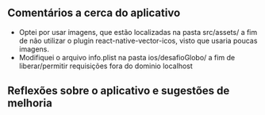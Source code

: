 ## Comentários a cerca do aplicativo

* Optei por usar imagens, que estão localizadas na pasta src/assets/ a fim de não utilizar o plugin react-native-vector-icos, visto que usaria poucas imagens.
* Modifiquei o arquivo info.plist na pasta ios/desafioGlobo/ a fim de liberar/permitir requisições fora do dominio localhost

## Reflexões sobre o aplicativo e sugestões de melhoria

